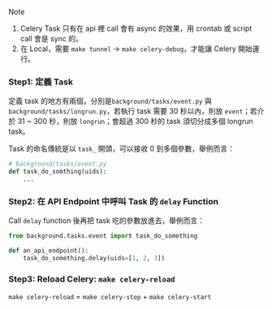 > [!Note]
> 1. Celery Task 只有在 api 裡 call 會有 async 的效果，用 crontab 或 script call 會是 sync 的。
> 2. 在 Local，需要 `make tunnel` $\rightarrow$ `make celery-debug`，才能讓 Celery 開始運行。

### Step1: 定義 Task

定義 task 的地方有兩個，分別是`background/tasks/event.py` 與 `background/tasks/longrun.py`，若執行 task 需要 30 秒以內，則放 `event`；若介於 31 ~ 300 秒，則放 `longrun`；會超過 300 秒的 task 須切分成多個 longrun task。

Task 的命名傳統是以 `task_` 開頭，可以接收 0 到多個參數，舉例而言：

```python
# background/tasks/event.py
def task_do_somthing(uids):
    ...
```

### Step2: 在 API Endpoint 中呼叫 Task 的 `delay` Function

Call `delay` function 後再把 task 吃的參數放進去，舉例而言：

```python
from background.tasks.event import task_do_something

def an_api_endpoint():
    task_do_something.delay(uids=[1, 2, 3])
```

### Step3: Reload Celery: `make celery-reload`

`make celery-reload` = `make celery-stop` + `make celery-start`